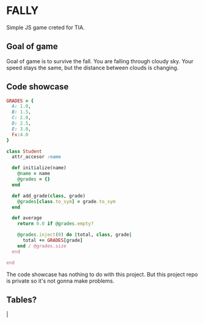 # FALLY

Simple JS game creted for TIA.

## Goal of game

Goal of game is to survive the fall. You are falling through cloudy sky.
Your speed stays the same, but the distance between clouds is changing.

## Code showcase

```ruby
GRADES = {
  A: 1.0,
  B: 1.5,
  C: 2.0,
  D: 2.5,
  E: 3.0,
  Fx:4.0
}

class Student
  attr_accesor :name

  def initialize(name)
    @name = name
    @grades = {}
  end

  def add_grade(class, grade)
    @grades[class.to_sym] = grade.to_sym
  end

  def average
    return 0.0 if @grades.empty?

    @grades.inject(0) do |total, class, grade|
      total += GRADES[grade]
    end / @grades.size
  end

end
```

The code showcase has nothing to do with this project. But this project repo is private so it's not gonna make problems.

## Tables?

|
